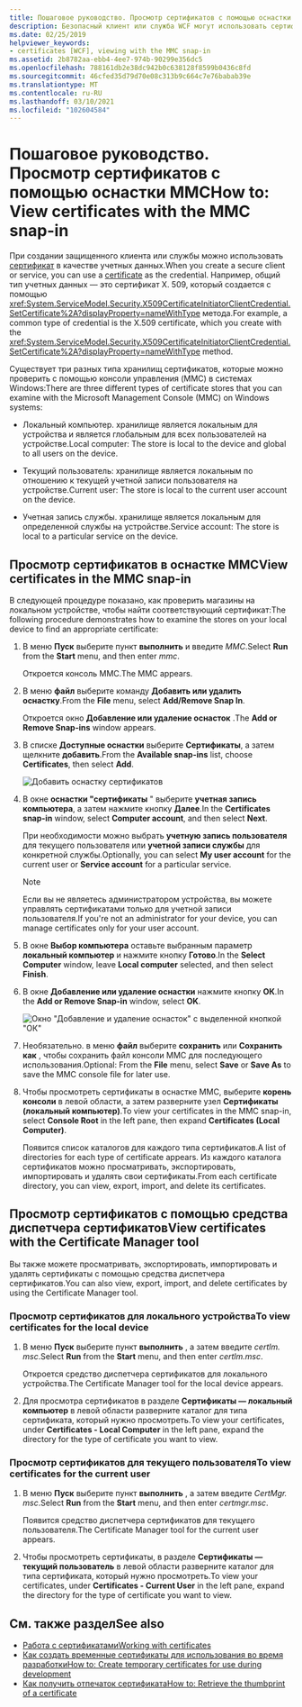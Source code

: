 ```yaml
---
title: Пошаговое руководство. Просмотр сертификатов с помощью оснастки MMC
description: Безопасный клиент или служба WCF могут использовать сертификат в качестве учетных данных. Сведения о типах хранилищ сертификатов, которые можно проверить с помощью подключаемого модуля MMC.
ms.date: 02/25/2019
helpviewer_keywords:
- certificates [WCF], viewing with the MMC snap-in
ms.assetid: 2b8782aa-ebb4-4ee7-974b-90299e356dc5
ms.openlocfilehash: 788161db2e38dc942b0c638128f8599b0436c8fd
ms.sourcegitcommit: 46cfed35d79d70e08c313b9c664c7e76babab39e
ms.translationtype: MT
ms.contentlocale: ru-RU
ms.lasthandoff: 03/10/2021
ms.locfileid: "102604584"
---
```

# <a name="how-to-view-certificates-with-the-mmc-snap-in"></a><span data-ttu-id="47a5f-104">Пошаговое руководство. Просмотр сертификатов с помощью оснастки MMC</span><span class="sxs-lookup"><span data-stu-id="47a5f-104">How to: View certificates with the MMC snap-in</span></span>

<span data-ttu-id="47a5f-105">При создании защищенного клиента или службы можно использовать [сертификат](working-with-certificates.md) в качестве учетных данных.</span><span class="sxs-lookup"><span data-stu-id="47a5f-105">When you create a secure client or service, you can use a [certificate](working-with-certificates.md) as the credential.</span></span> <span data-ttu-id="47a5f-106">Например, общий тип учетных данных — это сертификат X. 509, который создается с помощью <xref:System.ServiceModel.Security.X509CertificateInitiatorClientCredential.SetCertificate%2A?displayProperty=nameWithType> метода.</span><span class="sxs-lookup"><span data-stu-id="47a5f-106">For example, a common type of credential is the X.509 certificate, which you create with the <xref:System.ServiceModel.Security.X509CertificateInitiatorClientCredential.SetCertificate%2A?displayProperty=nameWithType> method.</span></span>

<span data-ttu-id="47a5f-107">Существует три разных типа хранилищ сертификатов, которые можно проверить с помощью консоли управления (MMC) в системах Windows:</span><span class="sxs-lookup"><span data-stu-id="47a5f-107">There are three different types of certificate stores that you can examine with the Microsoft Management Console (MMC) on Windows systems:</span></span>

- <span data-ttu-id="47a5f-108">Локальный компьютер. хранилище является локальным для устройства и является глобальным для всех пользователей на устройстве.</span><span class="sxs-lookup"><span data-stu-id="47a5f-108">Local computer: The store is local to the device and global to all users on the device.</span></span>

- <span data-ttu-id="47a5f-109">Текущий пользователь: хранилище является локальным по отношению к текущей учетной записи пользователя на устройстве.</span><span class="sxs-lookup"><span data-stu-id="47a5f-109">Current user: The store is local to the current user account on the device.</span></span>

- <span data-ttu-id="47a5f-110">Учетная запись службы. хранилище является локальным для определенной службы на устройстве.</span><span class="sxs-lookup"><span data-stu-id="47a5f-110">Service account: The store is local to a particular service on the device.</span></span>

## <a name="view-certificates-in-the-mmc-snap-in"></a><span data-ttu-id="47a5f-111">Просмотр сертификатов в оснастке MMC</span><span class="sxs-lookup"><span data-stu-id="47a5f-111">View certificates in the MMC snap-in</span></span>

<span data-ttu-id="47a5f-112">В следующей процедуре показано, как проверить магазины на локальном устройстве, чтобы найти соответствующий сертификат:</span><span class="sxs-lookup"><span data-stu-id="47a5f-112">The following procedure demonstrates how to examine the stores on your local device to find an appropriate certificate:</span></span>
  
1. <span data-ttu-id="47a5f-113">В меню **Пуск** выберите пункт **выполнить** и введите *MMC*.</span><span class="sxs-lookup"><span data-stu-id="47a5f-113">Select **Run** from the **Start** menu, and then enter *mmc*.</span></span>

    <span data-ttu-id="47a5f-114">Откроется консоль MMC.</span><span class="sxs-lookup"><span data-stu-id="47a5f-114">The MMC appears.</span></span>
  
2. <span data-ttu-id="47a5f-115">В меню **файл** выберите команду **Добавить или удалить оснастку**.</span><span class="sxs-lookup"><span data-stu-id="47a5f-115">From the **File** menu, select **Add/Remove Snap In**.</span></span>

    <span data-ttu-id="47a5f-116">Откроется окно **Добавление или удаление оснасток** .</span><span class="sxs-lookup"><span data-stu-id="47a5f-116">The **Add or Remove Snap-ins** window appears.</span></span>
  
3. <span data-ttu-id="47a5f-117">В списке **Доступные оснастки** выберите **Сертификаты**, а затем щелкните **добавить**.</span><span class="sxs-lookup"><span data-stu-id="47a5f-117">From the **Available snap-ins** list, choose **Certificates**, then select **Add**.</span></span>  

    ![Добавить оснастку сертификатов](./media/mmc-add-certificate-snap-in.png)
  
4. <span data-ttu-id="47a5f-119">В окне **оснастки "сертификаты** " выберите **учетная запись компьютера**, а затем нажмите кнопку **Далее**.</span><span class="sxs-lookup"><span data-stu-id="47a5f-119">In the **Certificates snap-in** window, select **Computer account**, and then select **Next**.</span></span>
  
    <span data-ttu-id="47a5f-120">При необходимости можно выбрать **учетную запись пользователя** для текущего пользователя или **учетной записи службы** для конкретной службы.</span><span class="sxs-lookup"><span data-stu-id="47a5f-120">Optionally, you can select **My user account** for the current user or **Service account** for a particular service.</span></span>

    > [!NOTE]
    > <span data-ttu-id="47a5f-121">Если вы не являетесь администратором устройства, вы можете управлять сертификатами только для учетной записи пользователя.</span><span class="sxs-lookup"><span data-stu-id="47a5f-121">If you're not an administrator for your device, you can manage certificates only for your user account.</span></span>
  
5. <span data-ttu-id="47a5f-122">В окне **Выбор компьютера** оставьте выбранным параметр **локальный компьютер** и нажмите кнопку **Готово**.</span><span class="sxs-lookup"><span data-stu-id="47a5f-122">In the **Select Computer** window, leave **Local computer** selected, and then select **Finish**.</span></span>  
  
6. <span data-ttu-id="47a5f-123">В окне **Добавление или удаление оснастки** нажмите кнопку **ОК**.</span><span class="sxs-lookup"><span data-stu-id="47a5f-123">In the **Add or Remove Snap-in** window, select **OK**.</span></span>  
  
    ![Окно "Добавление и удаление оснасток" с выделенной кнопкой "ОК"](./media/mmc-certificate-snap-in-selected.png)

7. <span data-ttu-id="47a5f-125">Необязательно. в меню **файл** выберите **сохранить** или **Сохранить как** , чтобы сохранить файл консоли MMC для последующего использования.</span><span class="sxs-lookup"><span data-stu-id="47a5f-125">Optional: From the **File** menu, select **Save** or **Save As** to save the MMC console file for later use.</span></span>  

8. <span data-ttu-id="47a5f-126">Чтобы просмотреть сертификаты в оснастке MMC, выберите **корень консоли** в левой области, а затем разверните узел **Сертификаты (локальный компьютер)**.</span><span class="sxs-lookup"><span data-stu-id="47a5f-126">To view your certificates in the MMC snap-in, select **Console Root** in the left pane, then expand **Certificates (Local Computer)**.</span></span>

    <span data-ttu-id="47a5f-127">Появится список каталогов для каждого типа сертификатов.</span><span class="sxs-lookup"><span data-stu-id="47a5f-127">A list of directories for each type of certificate appears.</span></span> <span data-ttu-id="47a5f-128">Из каждого каталога сертификатов можно просматривать, экспортировать, импортировать и удалять свои сертификаты.</span><span class="sxs-lookup"><span data-stu-id="47a5f-128">From each certificate directory, you can view, export, import, and delete its certificates.</span></span>

## <a name="view-certificates-with-the-certificate-manager-tool"></a><span data-ttu-id="47a5f-129">Просмотр сертификатов с помощью средства диспетчера сертификатов</span><span class="sxs-lookup"><span data-stu-id="47a5f-129">View certificates with the Certificate Manager tool</span></span>

<span data-ttu-id="47a5f-130">Вы также можете просматривать, экспортировать, импортировать и удалять сертификаты с помощью средства диспетчера сертификатов.</span><span class="sxs-lookup"><span data-stu-id="47a5f-130">You can also view, export, import, and delete certificates by using the Certificate Manager tool.</span></span>

### <a name="to-view-certificates-for-the-local-device"></a><span data-ttu-id="47a5f-131">Просмотр сертификатов для локального устройства</span><span class="sxs-lookup"><span data-stu-id="47a5f-131">To view certificates for the local device</span></span>

1. <span data-ttu-id="47a5f-132">В меню **Пуск** выберите пункт **выполнить** , а затем введите *certlm. msc*.</span><span class="sxs-lookup"><span data-stu-id="47a5f-132">Select **Run** from the **Start** menu, and then enter *certlm.msc*.</span></span>

    <span data-ttu-id="47a5f-133">Откроется средство диспетчера сертификатов для локального устройства.</span><span class="sxs-lookup"><span data-stu-id="47a5f-133">The Certificate Manager tool for the local device appears.</span></span>
  
2. <span data-ttu-id="47a5f-134">Для просмотра сертификатов в разделе **Сертификаты — локальный компьютер** в левой области разверните каталог для типа сертификата, который нужно просмотреть.</span><span class="sxs-lookup"><span data-stu-id="47a5f-134">To view your certificates, under **Certificates - Local Computer** in the left pane, expand the directory for the type of certificate you want to view.</span></span>

### <a name="to-view-certificates-for-the-current-user"></a><span data-ttu-id="47a5f-135">Просмотр сертификатов для текущего пользователя</span><span class="sxs-lookup"><span data-stu-id="47a5f-135">To view certificates for the current user</span></span>

1. <span data-ttu-id="47a5f-136">В меню **Пуск** выберите пункт **выполнить** , а затем введите *CertMgr. msc*.</span><span class="sxs-lookup"><span data-stu-id="47a5f-136">Select **Run** from the **Start** menu, and then enter *certmgr.msc*.</span></span>

    <span data-ttu-id="47a5f-137">Появится средство диспетчера сертификатов для текущего пользователя.</span><span class="sxs-lookup"><span data-stu-id="47a5f-137">The Certificate Manager tool for the current user appears.</span></span>
  
2. <span data-ttu-id="47a5f-138">Чтобы просмотреть сертификаты, в разделе **Сертификаты — текущий пользователь** в левой области разверните каталог для типа сертификата, который нужно просмотреть.</span><span class="sxs-lookup"><span data-stu-id="47a5f-138">To view your certificates, under **Certificates - Current User** in the left pane, expand the directory for the type of certificate you want to view.</span></span>

## <a name="see-also"></a><span data-ttu-id="47a5f-139">См. также раздел</span><span class="sxs-lookup"><span data-stu-id="47a5f-139">See also</span></span>

- [<span data-ttu-id="47a5f-140">Работа с сертификатами</span><span class="sxs-lookup"><span data-stu-id="47a5f-140">Working with certificates</span></span>](working-with-certificates.md)
- [<span data-ttu-id="47a5f-141">Как создать временные сертификаты для использования во время разработки</span><span class="sxs-lookup"><span data-stu-id="47a5f-141">How to: Create temporary certificates for use during development</span></span>](how-to-create-temporary-certificates-for-use-during-development.md)
- [<span data-ttu-id="47a5f-142">Как получить отпечаток сертификата</span><span class="sxs-lookup"><span data-stu-id="47a5f-142">How to: Retrieve the thumbprint of a certificate</span></span>](how-to-retrieve-the-thumbprint-of-a-certificate.md)
